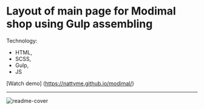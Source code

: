 # Layout of main page for Modimal shop using Gulp assembling 

Technology:
- HTML,
- SCSS,
- Gulp,
- JS

[Watch demo] (https://nattyme.github.io/modimal/)

<hr>

![readme-cover](https://github.com/Nattyme/modimal/assets/82378331/f05c4fa0-21d5-405a-be5d-b3150b8b0894)
